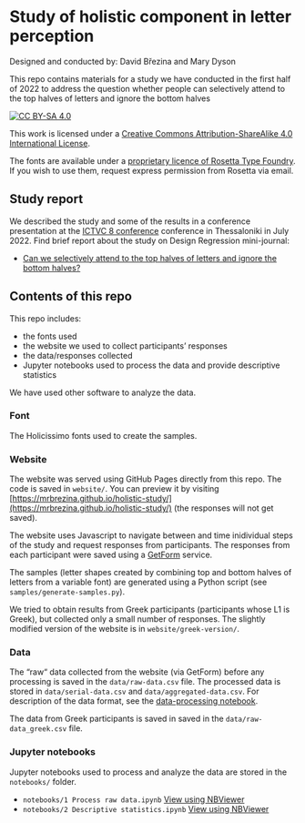 # Study of holistic component in letter perception

Designed and conducted by: David Březina and Mary Dyson

This repo contains materials for a study we have conducted in the first half of 2022 to address the question whether people can selectively attend to the top halves of letters and ignore the bottom halves

[![CC BY-SA 4.0][cc-by-sa-shield]][cc-by-sa]

This work is licensed under a
[Creative Commons Attribution-ShareAlike 4.0 International License][cc-by-sa].

The fonts are available under a [proprietary licence of Rosetta Type Foundry](https://rosettatype.com/licence). If you wish to use them, request express permission from Rosetta via email.

[cc-by-sa]: http://creativecommons.org/licenses/by-sa/4.0/
[cc-by-sa-shield]: https://img.shields.io/badge/License-CC%20BY--SA%204.0-lightgrey.svg

## Study report

We described the study and some of the results in a conference presentation at the [ICTVC 8 conference](https://ictvc.org/2022/en/) conference in Thessaloniki in July 2022. Find brief report about the study on Design Regression mini-journal:

- [Can we selectively attend to the top halves of letters and ignore the bottom halves?](https://designregression.com/article/can-we-selectively-attend-to-the-top-halves-of-letters-and-ignore-the-bottom-halves)

## Contents of this repo

This repo includes:

- the fonts used
- the website we used to collect participants’ responses
- the data/responses collected
- Jupyter notebooks used to process the data and provide descriptive statistics

We have used other software to analyze the data.

### Font

The Holicissimo fonts used to create the samples.

### Website

The website was served using GitHub Pages directly from this repo. The code is saved in `website/`. You can preview it by visiting [https://mrbrezina.github.io/holistic-study/](https://mrbrezina.github.io/holistic-study/) (the responses will not get saved).

The website uses Javascript to navigate between and time inidividual steps of the study and request responses from participants. The responses from each participant were saved using a [GetForm](https://getform.io) service.

The samples (letter shapes created by combining top and bottom halves of letters from a variable font) are generated using a Python script (see `samples/generate-samples.py`).

We tried to obtain results from Greek participants (participants whose L1 is Greek), but collected only a small number of responses. The slightly modified version of the website is in `website/greek-version/`.

### Data

The “raw“ data collected from the website (via GetForm) before any processing is saved in the `data/raw-data.csv` file. The processed data is stored in `data/serial-data.csv` and `data/aggregated-data.csv`. For description of the data format, see the [data-processing notebook](https://nbviewer.jupyter.org/github/MrBrezina/holistic-study/blob/master/notebooks/1%20Process%20raw%20data.ipynb).

The data from Greek participants is saved in saved in the `data/raw-data_greek.csv` file.

### Jupyter notebooks

Jupyter notebooks used to process and analyze the data are stored in the `notebooks/` folder.

- `notebooks/1 Process raw data.ipynb` [View using NBViewer](https://nbviewer.jupyter.org/github/MrBrezina/holistic-study/blob/master/notebooks/1%20Process%20raw%20data.ipynb)
- `notebooks/2 Descriptive statistics.ipynb` [View using NBViewer](https://nbviewer.jupyter.org/github/MrBrezina/holistic-study/blob/master/notebooks/2%20Descriptive%20statistics.ipynb)

